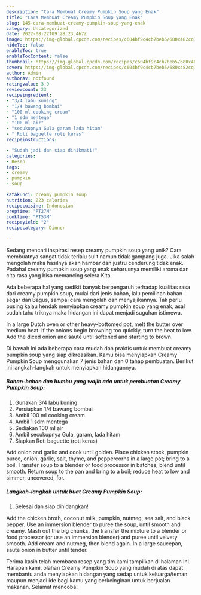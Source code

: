 ```yaml
---
description: "Cara Membuat Creamy Pumpkin Soup yang Enak"
title: "Cara Membuat Creamy Pumpkin Soup yang Enak"
slug: 145-cara-membuat-creamy-pumpkin-soup-yang-enak
category: Uncategorized
date: 2022-08-22T09:28:23.467Z
image: https://img-global.cpcdn.com/recipes/c604bf9c4cb7beb5/680x482cq70/creamy-pumpkin-soup-foto-resep-utama.jpg
hideToc: false
enableToc: true
enableTocContent: false
thumbnail: https://img-global.cpcdn.com/recipes/c604bf9c4cb7beb5/680x482cq70/creamy-pumpkin-soup-foto-resep-utama.jpg
cover: https://img-global.cpcdn.com/recipes/c604bf9c4cb7beb5/680x482cq70/creamy-pumpkin-soup-foto-resep-utama.jpg
author: Admin
authorAv: notfound
ratingvalue: 3.9
reviewcount: 23
recipeingredient:
- "3/4 labu kuning"
- "1/4 bawang bombai"
- "100 ml cooking cream"
- "1 sdm mentega"
- "100 ml air"
- "secukupnya Gula garam lada hitam"
- " Roti baguette roti keras"
recipeinstructions:

- "Sudah jadi dan siap dinikmati!"
categories:
- Resep
tags:
- creamy
- pumpkin
- soup

katakunci: creamy pumpkin soup 
nutrition: 223 calories
recipecuisine: Indonesian
preptime: "PT27M"
cooktime: "PT53M"
recipeyield: "2"
recipecategory: Dinner

---
```





Sedang mencari inspirasi resep creamy pumpkin soup yang unik? Cara membuatnya sangat tidak terlalu sulit namun tidak gampang juga. Jika salah mengolah maka hasilnya akan hambar dan justru cenderung tidak enak. Padahal creamy pumpkin soup yang enak seharusnya memiliki aroma dan cita rasa yang bisa memancing selera Kita.





Ada beberapa hal yang sedikit banyak berpengaruh terhadap kualitas rasa dari creamy pumpkin soup, mulai dari jenis bahan, lalu pemilihan bahan segar dan Bagus, sampai cara mengolah dan menyajikannya. Tak perlu pusing kalau hendak menyiapkan creamy pumpkin soup yang enak,      asal sudah tahu triknya maka hidangan ini dapat menjadi suguhan istimewa.














In a large Dutch oven or other heavy-bottomed pot, melt the butter over medium heat. If the onions begin browning too quickly, turn the heat to low. Add the diced onion and sauté until softened and starting to brown.






Di bawah ini ada beberapa cara mudah dan praktis untuk membuat creamy pumpkin soup yang siap dikreasikan. Kamu bisa menyiapkan Creamy Pumpkin Soup menggunakan 7 jenis bahan dan 0 tahap pembuatan. Berikut ini langkah-langkah untuk menyiapkan hidangannya.

<!--inarticleads1-->

##### Bahan-bahan dan bumbu yang wajib ada untuk pembuatan Creamy Pumpkin Soup:

1. Gunakan 3/4 labu kuning
1. Persiapkan 1/4 bawang bombai
1. Ambil 100 ml cooking cream
1. Ambil 1 sdm mentega
1. Sediakan 100 ml air
1. Ambil secukupnya Gula, garam, lada hitam
1. Siapkan  Roti baguette (roti keras)


Add onion and garlic and cook until golden. Place chicken stock, pumpkin puree, onion, garlic, salt, thyme, and peppercorns in a large pot; bring to a boil. Transfer soup to a blender or food processor in batches; blend until smooth. Return soup to the pan and bring to a boil; reduce heat to low and simmer, uncovered, for. 

<!--inarticleads2-->

##### Langkah-langkah untuk buat Creamy Pumpkin Soup:


1. Selesai dan siap dihidangkan!

Add the chicken broth, coconut milk, pumpkin, nutmeg, sea salt, and black pepper. Use an immersion blender to puree the soup, until smooth and creamy. Mash out the big chunks, the transfer the mixture to a blender or food processor (or use an immersion blender) and puree until velvety smooth. Add cream and nutmeg, then blend again. In a large saucepan, saute onion in butter until tender. 

Terima kasih telah membaca resep yang tim kami tampilkan di halaman ini. Harapan kami, olahan Creamy Pumpkin Soup yang mudah di atas dapat membantu anda menyiapkan hidangan yang sedap untuk keluarga/teman maupun menjadi ide bagi kamu yang berkeinginan untuk berjualan makanan. Selamat mencoba!
